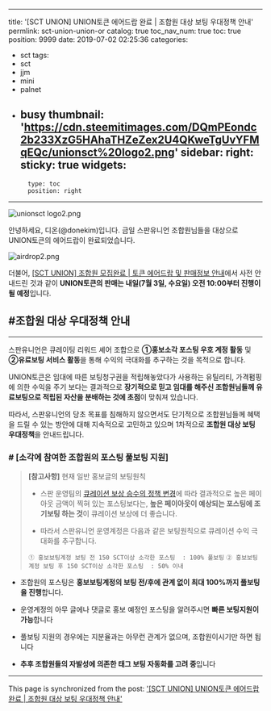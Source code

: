 
---
title: '[SCT UNION] UNION토큰 에어드랍 완료 | 조합원 대상 보팅 우대정책 안내'
permlink: sct-union-union-or
catalog: true
toc_nav_num: true
toc: true
position: 9999
date: 2019-07-02 02:25:36
categories:
- sct
tags:
- sct
- jjm
- mini
- palnet
- busy
thumbnail: 'https://cdn.steemitimages.com/DQmPEondc2b233XzG5HAhaTHZeZex2U4QKweTgUvYFMqEQc/unionsct%20logo2.png'
sidebar:
    right:
        sticky: true
widgets:
    -
        type: toc
        position: right
---


![unionsct logo2.png](https://cdn.steemitimages.com/DQmPEondc2b233XzG5HAhaTHZeZex2U4QKweTgUvYFMqEQc/unionsct%20logo2.png)

안녕하세요, 디온(@donekim)입니다. 금일 스판유니언 조합원님들을 대상으로 UNION토큰의 에어드랍이 완료되었습니다.

![airdrop2.png](https://cdn.steemitimages.com/DQmTXcSsq5uAhLTUkRmqaYXZA2NyhyzTTtEZ3nZDMBB9usg/airdrop2.png)

더불어, [[SCT UNION] 조합원 모집완료 | 토큰 에어드랍 및 판매정보 안내](https://www.steemcoinpan.com/sct/@donekim/sct-union-or)에서 사전 안내드린 것과 같이 **UNION토큰의 판매는 내일(7월 3일, 수요일) 오전 10:00부터 진행이 될 예정**입니다. 

## #조합원 대상 우대정책 안내
---

스판유니언은 큐레이팅 리워드 셰어 조합으로 **①홍보소각 포스팅 우호 계정 활동** 및 **②유료보팅 서비스 활동**을 통해 수익의 극대화를 추구하는 것을 목적으로 합니다. 

UNION토큰은 임대에 따른 보팅청구권을 적립해놓았다가 사용하는 유틸리티, 가격펌핑에 의한 수익을 주기 보다는 결과적으로 **장기적으로 믿고 임대를 해주신 조합원님들께 유료보팅으로 적립된 자산을 분배하는 것에 초점**이 맞춰져 있습니다. 

따라서, 스판유니언의 당초 목표를 침해하지 않으면서도 단기적으로 조합원님들께 혜택을 드릴 수 있는 방안에 대해 지속적으로 고민하고 있으며 1차적으로 **조합원 대상 보팅 우대정책**을 안내드립니다.

### # [소각에 참여한 조합원의 포스팅 풀보팅 지원]

> **[참고사항]** 현재 일반 홍보글의 보팅원칙
> - 스판 운영팀의 [큐레이션 보상 승수의 정책 변경](https://www.steemcoinpan.com/sct/@sct/notice-1-0-0-9)에 따라 결과적으로 높은 페이아웃 금액이 찍혀 있는 포스팅보다는, **높은 페이아웃이 예상되는 포스팅에 조기보팅 하는 것**이 큐레이션 보상에 더 좋습니다.
>
> - 따라서 스판유니언 운영계정은 다음과 같은 보팅원칙으로 큐레이션 수익 극대화를 추구합니다.
> 
> `① 홍보보팅계정 보팅 전 150 SCT이상 소각한 포스팅  : 100% 풀보팅`
> `② 홍보보팅계정 보팅 후 150 SCT이상 소각한 포스팅  : 50% 이내`

- 조합원의 포스팅은 **홍보보팅계정의 보팅 전/후에 관계 없이 최대 100%까지 풀보팅을 진행**합니다. 

- 운영계정의 아무 글에나 댓글로 홍보 예정인 포스팅을 알려주시면 **빠른 보팅지원이 가능**합니다

- 풀보팅 지원의 경우에는 지분율과는 아무런 관계가 없으며, 조합원이시기만 하면 됩니다

- **추후 조합원들의 자발성에 의존한 태그 보팅 자동화를 고려 중**입니다

- - -

This page is synchronized from the post: ['[SCT UNION] UNION토큰 에어드랍 완료 | 조합원 대상 보팅 우대정책 안내'](https://steemit.com/@donekim/sct-union-union-or)
